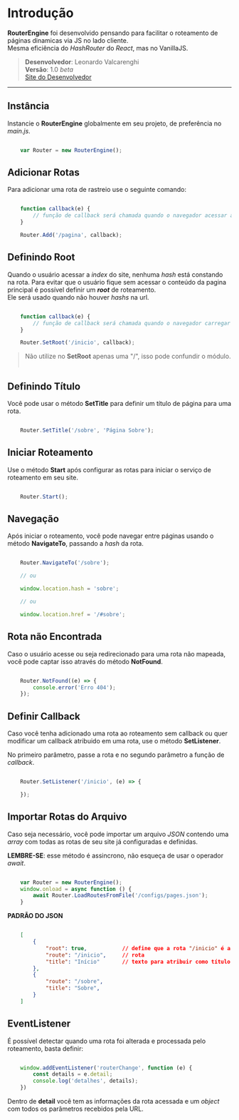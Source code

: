 # Introdução

**RouterEngine** foi desenvolvido pensando para facilitar o roteamento de páginas dinamicas via JS no lado cliente.
<br/>
Mesma eficiência do _HashRouter_ do _React_, mas no VanillaJS.

> **Desenvolvedor**: Leonardo Valcarenghi
> <br/>
> **Versão**: 1.0 _beta_
> <br/>
> [Site do Desenvolvedor](https://leonardovalcarenghi.com.br)

-----

## Instância
Instancie o **RouterEngine** globalmente em seu projeto, de preferência no _main.js_.

````js

    var Router = new RouterEngine();

````

## Adicionar Rotas
Para adicionar uma rota de rastreio use o seguinte comando:

````js

    function callback(e) { 
        // função de callback será chamada quando o navegador acessar a página adicionada para roteamento.
    }

    Router.Add('/pagina', callback);

````

## Definindo Root
Quando o usuário acessar a _index_ do site, nenhuma _hash_ está constando na rota.
Para evitar que o usuário fique sem acessar o conteúdo da pagina principal é possível definir um _**root**_ de roteamento.
<br/>
Ele será usado quando não houver _hashs_ na url.

````js

    function callback(e) { 
        // função de callback será chamada quando o navegador carregar a hash #inicio ou a index do site.
    }

    Router.SetRoot('/inicio', callback);

````

>  Não utilize no **SetRoot** apenas uma "/", isso pode confundir o módulo.
 

## Definindo Título
Você pode usar o método  **SetTitle** para definir um título de página para uma rota.

````js

    Router.SetTitle('/sobre', 'Página Sobre');

````

## Iniciar Roteamento
Use o método  **Start** após configurar as rotas para iniciar o serviço de roteamento em seu site.

````js

    Router.Start();

````

## Navegação
Após iniciar o roteamento, você pode navegar entre páginas usando o método **NavigateTo**, passando a _hash_ da rota.

````js

    Router.NavigateTo('/sobre');

    // ou

    window.location.hash = 'sobre';

    // ou

    window.location.href = '/#sobre';

````

## Rota não Encontrada
Caso o usuário acesse ou seja redirecionado para uma rota não mapeada, você pode captar isso através do método **NotFound**.

````js

    Router.NotFound((e) => {
        console.error('Erro 404');
    });

````

## Definir Callback
Caso você tenha adicionado uma rota ao roteamento sem callback ou quer modificar um callback atribuido em uma rota, use o método **SetListener**. 

No primeiro parâmetro, passe a rota e no segundo parâmetro a função de _callback_.
````js

    Router.SetListener('/inicio', (e) => {

    });

````


## Importar Rotas do Arquivo
Caso seja necessário, você pode importar um arquivo _JSON_ contendo uma _array_ com todas as rotas de seu site já configuradas e definidas.

**LEMBRE-SE**: esse método é assincrono, não esqueça de usar o operador _await_.

````js

    var Router = new RouterEngine();
    window.onload = async function () {
        await Router.LoadRoutesFromFile('/configs/pages.json');
    }

````

**PADRÃO DO JSON**

````JSON

    [
        {
            "root": true,           // define que a rota "/inicio" é a principal (root).
            "route": "/inicio",     // rota
            "title": "Início"       // texto para atribuir como título da página no navegador.
        },
        {
            "route": "/sobre",
            "title": "Sobre",
        }
    ]

````

## EventListener
É possível detectar quando uma rota foi alterada e processada pelo roteamento, basta definir:

````js

    window.addEventListener('routerChange', function (e) {
        const details = e.detail;
        console.log('detalhes', details);
    })

````

Dentro de **detail** você tem as informações da rota acessada e um _object_ com todos os parâmetros recebidos pela URL.